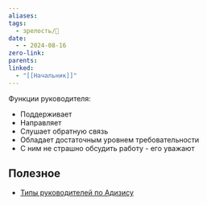 ```yaml
---
aliases: 
tags:
  - зрелость/🌱
date:
  - - 2024-08-16
zero-link: 
parents: 
linked:
  - "[[Начальник]]"
---
```

Функции руководителя:
- Поддерживает
- Направляет
- Слушает обратную связь
- Обладает достаточным уровнем требовательности
- С ним не страшно обсудить работу - его уважают
## Полезное
- [Типы руководителей по Адизису](Типы%20руководителей%20по%20Адизису.md)